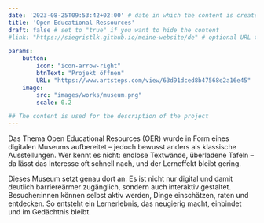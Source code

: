 ```yaml
---
date: '2023-08-25T09:53:42+02:00' # date in which the content is created - defaults to "today"
title: 'Open Educational Ressources'
draft: false # set to "true" if you want to hide the content 
#link: "https://siegristlk.github.io/meine-website/de" # optional URL to link the logo to

params:
    button:
        icon: "icon-arrow-right"
        btnText: "Projekt öffnen"
        URL: "https://www.artsteps.com/view/63d91dced8b47568e2a16e45"
    image:
        src: "images/works/museum.png"
        scale: 0.2

## The content is used for the description of the project
---
```

Das Thema Open Educational Resources (OER) wurde in Form eines digitalen Museums aufbereitet – jedoch bewusst anders als klassische Ausstellungen. Wer kennt es nicht: endlose Textwände, überladene Tafeln – da lässt das Interesse oft schnell nach, und der Lerneffekt bleibt gering.

Dieses Museum setzt genau dort an: Es ist nicht nur digital und damit deutlich barriereärmer zugänglich, sondern auch interaktiv gestaltet. Besucher:innen können selbst aktiv werden, Dinge einschätzen, raten und entdecken. So entsteht ein Lernerlebnis, das neugierig macht, einbindet und im Gedächtnis bleibt.